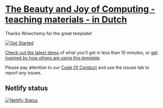 # [The Beauty and Joy of Computing - teaching materials - in Dutch](https://bjc-nl.netlify.app/)


Thanks Wowchemy for the great template!

[![Get Started](https://img.shields.io/badge/-Get%20started-ff4655?style=for-the-badge)](https://wowchemy.com/hugo-themes/)

[Check out the latest demo](https://wowchemy.com/docs/) of what you'll get in less than 10 minutes, or [get inspired by how others are using this template](https://wowchemy.com/creators/).

Please pay attention to our [Code Of Conduct](Code_of_Conduct.md) and use the issues tab to report any issues.

## Netlify status
[![Netlify Status](https://api.netlify.com/api/v1/badges/9bc5c0e1-774c-420d-83be-f65b18a663fd/deploy-status)](https://app.netlify.com/sites/bjc-nl/deploys)
